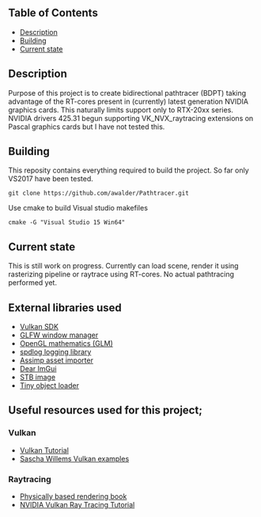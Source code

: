
## Table of Contents
+ [Description](#Description)
+ [Building](#Building)
+ [Current state](#Currentstate)

## <a name="Description"></a> Description
Purpose of this project is to create bidirectional pathtracer (BDPT) taking advantage of the RT-cores present
in (currently) latest generation NVIDIA graphics cards. This naturally limits support only to RTX-20xx series.
NVIDIA drivers 425.31 begun supporting VK_NVX_raytracing extensions on Pascal graphics cards but I have not tested this.

## <a name="Building"></a> Building
This reposity contains everything required to build the project. So far only VS2017 have been tested.
```
git clone https://github.com/awalder/Pathtracer.git
```
Use cmake to build Visual studio makefiles
```
cmake -G "Visual Studio 15 Win64"
```

## <a name="Currentstate"></a> Current state
This is still work on progress. Currently can load scene, render it using rasterizing pipeline or raytrace using RT-cores.
No actual pathtracing performed yet.

## External libraries used
- [Vulkan SDK](https://www.lunarg.com/vulkan-sdk/)
- [GLFW window manager](https://www.glfw.org/)
- [OpenGL mathematics (GLM)](https://glm.g-truc.net/)
- [spdlog logging library](https://github.com/gabime/spdlog)
- [Assimp asset importer](http://www.assimp.org/)
- [Dear ImGui](https://github.com/ocornut/imgui)
- [STB image](https://github.com/nothings/stb)
- [Tiny object loader](https://github.com/syoyo/tinyobjloader)


## Useful resources used for this project;
### Vulkan
- [Vulkan Tutorial](https://vulkan-tutorial.com/)
- [Sascha Willems Vulkan examples](https://github.com/SaschaWillems/Vulkan)

### Raytracing
- [Physically based rendering book](http://www.pbr-book.org/)
- [NVIDIA Vulkan Ray Tracing Tutorial](https://developer.nvidia.com/rtx/raytracing/vkray)

